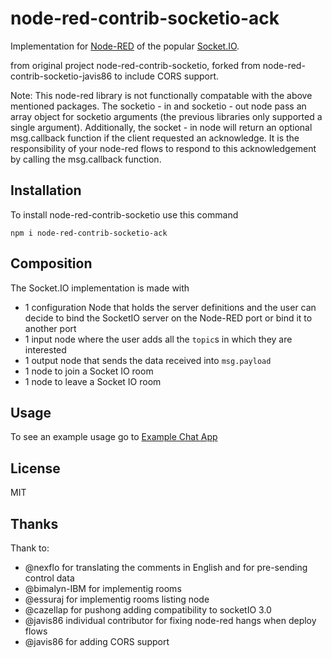 # node-red-contrib-socketio-ack
Implementation for [Node-RED](https://nodered.org/) of the popular [Socket.IO](http://socket.io/).

from original project node-red-contrib-socketio, forked from node-red-contrib-socketio-javis86 to include CORS support.

Note: This node-red library is not functionally compatable with the above mentioned packages. The socketio - in and socketio - out node pass an array object for socketio arguments (the previous libraries only supported a single argument). Additionally, the socket - in node will return an optional msg.callback function if the client requested an acknowledge. It is the responsibility of your node-red flows to respond to this acknowledgement by calling the msg.callback function.

## Installation
To install node-red-contrib-socketio use this command

`npm i node-red-contrib-socketio-ack`

## Composition
The Socket.IO implementation is made with
* 1 configuration Node that holds the server definitions and the user can decide to bind the SocketIO server on the Node-RED port or bind it to another port
* 1 input node where the user adds all the `topic`s in which they are interested
* 1 output node that sends the data received into `msg.payload`
* 1 node to join a Socket IO room
* 1 node to leave a Socket IO room

## Usage
To see an example usage go to [Example Chat App](https://flows.nodered.org/flow/71f7da3a14951acb67f94bac1f71812a)

## License
MIT

## Thanks
Thank to: 
* @nexflo for translating the comments in English and for pre-sending control data 
* @bimalyn-IBM for implementig rooms
* @essuraj for implementig rooms listing node
* @cazellap for pushong adding compatibility to socketIO 3.0
* @javis86 individual contributor for fixing node-red hangs when deploy flows
* @javis86 for adding CORS support


